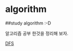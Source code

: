 # algorithm
##study algorithm :-D

알고리즘 공부 한것을 정리해 보자. 

[DFS](https://github.com/theSUNYOUNG/algorithm/blob/master/DFS.md")

